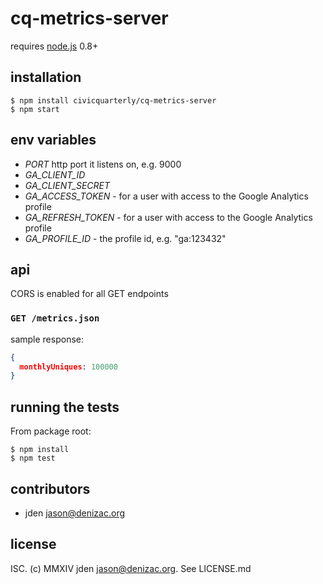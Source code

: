 # cq-metrics-server

requires [node.js](http://nodejs.org) 0.8+

## installation

    $ npm install civicquarterly/cq-metrics-server
    $ npm start

## env variables

- *PORT* http port it listens on, e.g. 9000
- *GA_CLIENT_ID*
- *GA_CLIENT_SECRET*
- *GA_ACCESS_TOKEN* - for a user with access to the Google Analytics profile
- *GA_REFRESH_TOKEN* - for a user with access to the Google Analytics profile
- *GA_PROFILE_ID* - the profile id, e.g. "ga:123432"


## api

CORS is enabled for all GET endpoints

### `GET /metrics.json`

sample response:
```json
{
  monthlyUniques: 100000
}
```


## running the tests

From package root:

    $ npm install
    $ npm test


## contributors

- jden <jason@denizac.org>


## license

ISC. (c) MMXIV jden <jason@denizac.org>. See LICENSE.md
